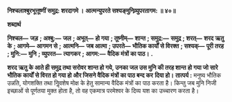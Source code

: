 **निश्चलाश्बुरभूत्तूष्णीं समुद्र: शरदागमे ।** **आत्मन्युपरते सश्यङ्मुनिव्र्युपरतागम: ॥ ४०॥** 

**शब्दार्थ** 

**निश्चल—** **जड़** **; अश्बु:—** **जल** **; अभूत्—** **हो गया** **; तूष्नीम्—** **शान्त** **; समुद्र:—** **समुद्र** **; शरत्—** **शरद ऋतु के** **; आगमे—** **आगमन से** **;** **आत्मनि—** **जब आत्मा** **; उपरते—** **भौतिक कार्यों से विरक्त** **; सश्यक्—** **पूरी तरह** **; मुनि:—** **मुनि** **; व्युपरत—** **त्यागकर** **; आगम:—** **वैदिक मंत्रों का पाठ।** **.** 

**शरद ऋतु के आते ही समुद्र तथा सरोवर शान्त हो गये, उनका जल उस मुनि की तरह शान्त** **हो गया जो सारे भौतिक कार्यों से विरत हो गया हो और जिसने वैदिक मंत्रों का पाठ बन्द कर** **दिया हो।** **तात्पर्य :** मनुष्य भौतिक उन्नति, योगशक्ति तथा निॢवशेष मोक्ष के हेतु सामान्य वैदिक मंत्रों का पाठ करता है। किन्तु जब मुनि निजी इच्छाओं से पूर्णतया मुक्त होता है, तो वह एकमात्र परमेश्वर के दिव्य यश का उच्चारण करता है।  